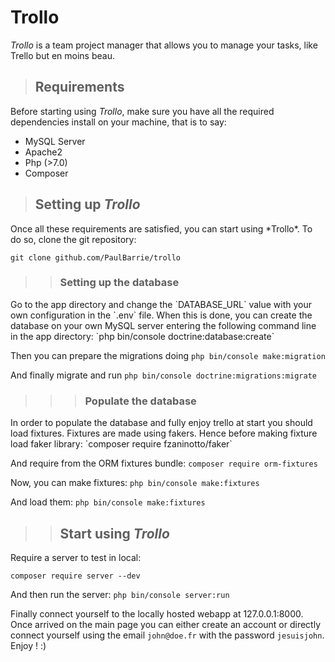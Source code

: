 # Trollo
*Trollo* is a team project manager that allows you to manage your tasks, like Trello but en moins beau. 

>## Requirements

Before starting using *Trollo*, make sure you have all the required dependencies install on your machine, that is to say:

- MySQL Server
- Apache2
- Php (>7.0)
- Composer

>## Setting up *Trollo*
<p>
Once all these requirements are satisfied, you can start using *Trollo*. To do so, clone the git repository:

`git clone github.com/PaulBarrie/trollo`

>>### Setting up the database
<p>
Go to the app directory and change the `DATABASE_URL` value with your own configuration in the `.env` file. When this is done, you can create the database on your own MySQL server entering the following command line in the app directory:
`php bin/console doctrine:database:create`

Then you can prepare the migrations doing
`php bin/console make:migration`

And finally migrate and run
`php bin/console doctrine:migrations:migrate`

>>>### Populate the database
<p>
In order to populate the database and fully enjoy trello at start you should load fixtures. Fixtures are made using fakers. Hence before making fixture load faker library:
`composer require fzaninotto/faker`

And require from the ORM fixtures bundle:
`composer require orm-fixtures`

Now, you can make fixtures:
`php bin/console make:fixtures`

And load them:
`php bin/console make:fixtures`

>>## Start using *Trollo*
<p>
Require a server to test in local:
  
`composer require server --dev`

And then run the server:
`php bin/console server:run`

Finally connect yourself to the locally hosted webapp at 127.0.0.1:8000. 
Once arrived on the main page you can either create an account or directly connect yourself using the email `john@doe.fr` with the password `jesuisjohn`. Enjoy ! :)
